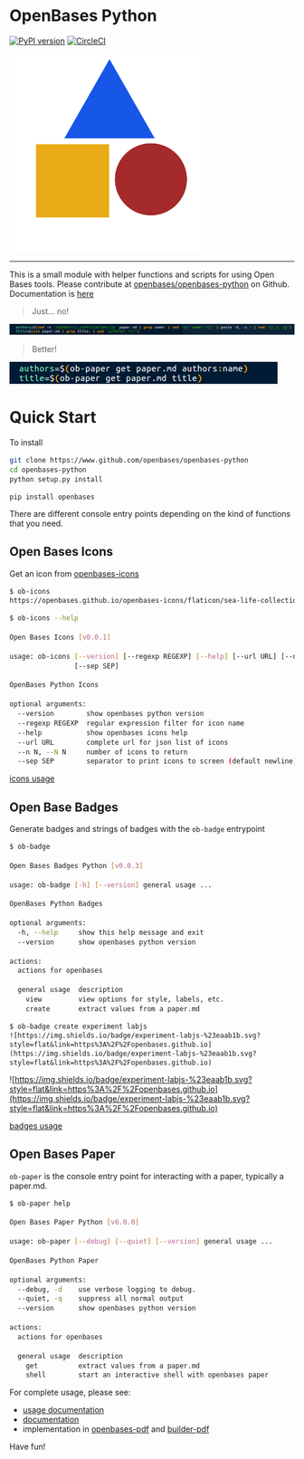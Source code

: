 # OpenBases Python

[![PyPI version](https://badge.fury.io/py/openbases.svg)](https://badge.fury.io/py/openbases)
[![CircleCI](https://circleci.com/gh/openbases/openbases-python.svg?style=svg)](https://circleci.com/gh/openbases/openbases-python)

![docs/img/logo-small.png](https://github.com/openbases/openbases-python/raw/master/docs/img/logo-small.png)

-------------------------------------------------------------------------------

This is a small module with helper functions and scripts for using Open Bases tools. 
Please contribute at [openbases/openbases-python](https://www.github.com/openbases/openbases-python) on
Github. Documentation is [here](https://openbases.github.io/openbases-python/html/usage.html) 


> Just... no!

![docs/img/before.png](https://github.com/openbases/openbases-python/raw/master/docs/img/before.png)

> Better!

![docs/img/upgrade.png](https://github.com/openbases/openbases-python/raw/master/docs/img/upgrade.png)

# Quick Start

To install

```bash
git clone https://www.github.com/openbases/openbases-python
cd openbases-python
python setup.py install
```
```
pip install openbases
```

There are different console entry points depending on the kind of functions that you need.

## Open Bases Icons

Get an icon from [openbases-icons](https://www.github.com/openbases/openbases-icons)

```bash
$ ob-icons
https://openbases.github.io/openbases-icons/flaticon/sea-life-collection/squid.svg
```
```bash
$ ob-icons --help

Open Bases Icons [v0.0.1]

usage: ob-icons [--version] [--regexp REGEXP] [--help] [--url URL] [--n N]
                [--sep SEP]

OpenBases Python Icons

optional arguments:
  --version        show openbases python version
  --regexp REGEXP  regular expression filter for icon name
  --help           show openbases icons help
  --url URL        complete url for json list of icons
  --n N, --N N     number of icons to return
  --sep SEP        separator to print icons to screen (default newline)
```

[icons usage](https://openbases.github.io/openbases-python/html/usage.html#icons) 

## Open Base Badges

Generate badges and strings of badges with the `ob-badge` entrypoint

```bash
$ ob-badge 

Open Bases Badges Python [v0.0.3]

usage: ob-badge [-h] [--version] general usage ...

OpenBases Python Badges

optional arguments:
  -h, --help     show this help message and exit
  --version      show openbases python version

actions:
  actions for openbases

  general usage  description
    view         view options for style, labels, etc.
    create       extract values from a paper.md
```
```
$ ob-badge create experiment labjs
![https://img.shields.io/badge/experiment-labjs-%23eaab1b.svg?style=flat&link=https%3A%2F%2Fopenbases.github.io](https://img.shields.io/badge/experiment-labjs-%23eaab1b.svg?style=flat&link=https%3A%2F%2Fopenbases.github.io)
```
![https://img.shields.io/badge/experiment-labjs-%23eaab1b.svg?style=flat&link=https%3A%2F%2Fopenbases.github.io](https://img.shields.io/badge/experiment-labjs-%23eaab1b.svg?style=flat&link=https%3A%2F%2Fopenbases.github.io)

[badges usage](https://openbases.github.io/openbases-python/html/usage.html#badges) 

## Open Bases Paper

`ob-paper` is the console entry point for interacting with a paper, typically a paper.md.

```bash
$ ob-paper help

Open Bases Paper Python [v0.0.0]

usage: ob-paper [--debug] [--quiet] [--version] general usage ...

OpenBases Python Paper

optional arguments:
  --debug, -d    use verbose logging to debug.
  --quiet, -q    suppress all normal output
  --version      show openbases python version

actions:
  actions for openbases

  general usage  description
    get          extract values from a paper.md
    shell        start an interactive shell with openbases paper
```

For complete usage, please see:

 - [usage documentation](https://openbases.github.io/openbases-python/html/usage.html) 
 - [documentation](https://openbases.github.io/openbases-python/)
 - implementation in [openbases-pdf](https://www.github.com/openbases/openbases-pdf/) and [builder-pdf](https://www.github.com/openbases/builder-pdf/)

Have fun!
